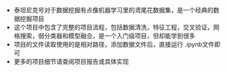 * 泰坦尼克号对于数据挖掘有点像机器学习里的鸢尾花数据集，是一个经典的数据挖掘项目  
* 这个项目中包含了完整的项目流程，包括数据清洗，特征工程，交叉验证，网格搜索，弱分类器和模型融合，是一个入门级项目，但却能学到很多  
* 项目的文件读取使用的是相对路径，添加数据文件后，直接运行 .ipynb文件即可  
* 更多的项目细节请查阅项目报告或具体实现
